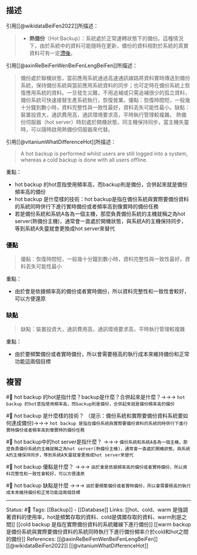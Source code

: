## 描述
引用[[@wikidataBeiFen2022]]所描述：

> -   **熱備份**（Hot Backup）：系統處於正常運轉狀態下的備份。這種情況下，由於系統中的資料可能隨時在更新，備份的資料相對於系統的真實資料可有一定[滯後](https://zh.wikipedia.org/wiki/%E6%BB%9E%E5%90%8E "滯後")。

引用[[@axinReBeiFenWenBeiFenLengBeiFen]]所描述：
> 備份處於聯機狀態，當前應用系統通過高速通訊線路將資料實時傳送到備份系統，保持備份系統與當前應用系統資料的同步；也可定時在備份系統上恢復應用系統的資料。一旦發生災難，不用追補或只需追補很少的孤立資料，備份系統可快速接替生產系統執行，恢復營業。優點：恢復時間短，一般幾十分鐘到數小時，資料完整性與一致性最好，資料丟失可能性最小。缺點：裝置投資大，通訊費用高，通訊環境要求高，平時執行管理較複雜。
> 熱備份伺服器（hot server）時刻處於開機狀態，同主機保持同步。當主機失靈時，可以隨時啟用熱備份伺服器來代替。

 引用[[@vitaniumWhatDifferenceHot]]所描述：
 > A hot backup is performed whilst users are still logged into a system, whereas a cold backup is done with all users offline.

重點：
- hot backup 的hot意指使用頻率高，而backup則是備份，合併起來就是備份頻率高的備份
- hot backup 是什麼樣的技術：hot backup是指在備份系統與實際要備份資料的系統同時併行下進行實時備份或者頻率高到像實時的備份任務
- 若是備份系統和系統A各為一個主機，那麼負責備份系統的主機就稱之為hot server(熱備份主機)，通常會一直處於開機狀態，與系統A的主機保持同步，等到系統A失靈就會更換成hot server來替代

### 優點
> 優點：恢復時間短，一般幾十分鐘到數小時，資料完整性與一致性最好，資料丟失可能性最小

重點：
- 由於會是依據頻率高的備份或者實時備份，所以資料完整性和一致性會較好，可以方便還原
### 缺點
> 缺點：裝置投資大，通訊費用高，通訊環境要求高，平時執行管理較複雜

重點：
- 由於要頻繁備份或者實時備份，所以會需要極高的執行成本來維持備份和正常功能這兩個目標


## 複習
#🧠 hot backup 的hot是指什麼？backup是什麼？合併起來是什麼？->->-> `hot backup 的hot意指使用頻率高，而backup則是備份，合併起來就是備份頻率高的備份`

#🧠 hot backup 是什麼樣的技術？ （提示：備份系統和實際要備份資料系統要如何達成備份)->->-> `hot backup 是指在備份系統與實際要備份資料的系統同時併行下進行實時備份或者頻率高到像實時的備份任務`

#🧠 hot backup中的hot server是指什麼？ ->->-> `備份系統和系統A各為一個主機，那麼負責備份系統的主機就稱之為hot server(熱備份主機)，通常會一直處於開機狀態，與系統A的主機保持同步，等到系統A失靈就會更換成hot server來替代`

#🧠  hot backup  優點是什麼？ ->->-> `由於會是依據頻率高的備份或者實時備份，所以資料完整性和一致性會較好，可以方便還原`

#🧠 hot backup 缺點是什麼 ->->-> `由於要頻繁備份或者實時備份，所以會需要極高的執行成本來維持備份和正常功能這兩個目標`


---
Status: #🌱 
Tags:
[[Backup]] - [[Database]]
Links:
[[hot、cold、warm 是強調著資料的使用率，hot是頻繁存取的資料、cold是偶爾存取的資料、warm則是之間]]
[[cold backup 是指在實際備份資料的系統離線下進行備份]]
[[warm backup 是備份系統與實際要備份資料的系統同時執行下進行備份頻率介於cold和hot之間的備份]]
References:
[[@axinReBeiFenWenBeiFenLengBeiFen]]
[[@wikidataBeiFen2022]]
[[@vitaniumWhatDifferenceHot]]